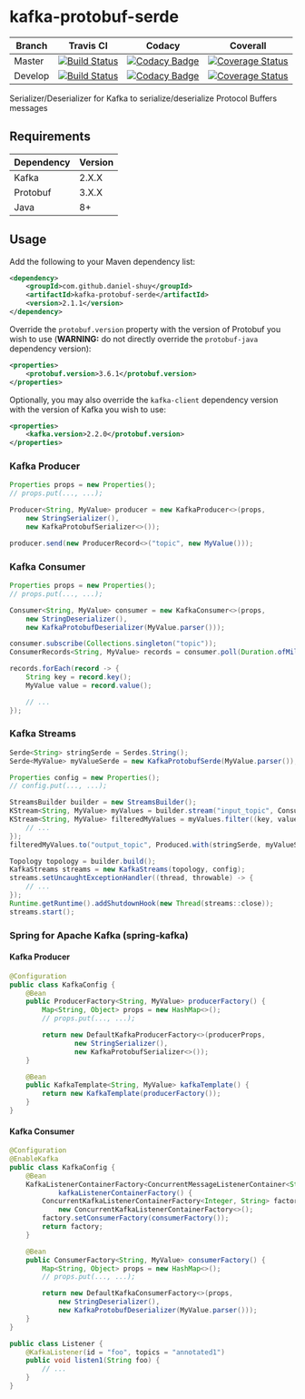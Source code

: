 # kafka-protobuf-serde

| Branch  | Travis CI                                                                                                                                            | Codacy                                                                                                                                                                                                                                                                                     | Coverall                                                                                                                                                                                       |
| ------- | ---------------------------------------------------------------------------------------------------------------------------------------------------- | ------------------------------------------------------------------------------------------------------------------------------------------------------------------------------------------------------------------------------------------------------------------------------------------ | ---------------------------------------------------------------------------------------------------------------------------------------------------------------------------------------------- |
| Master  | [![Build Status](https://travis-ci.org/daniel-shuy/kafka-protobuf-serde.svg?branch=master)](https://travis-ci.org/daniel-shuy/kafka-protobuf-serde)  | [![Codacy Badge](https://api.codacy.com/project/badge/Grade/b20bbaee80b542edb96f068ff1b440c1?branch=master)](https://www.codacy.com/app/daniel-shuy/kafka-protobuf-serde?utm_source=github.com&utm_medium=referral&utm_content=daniel-shuy/kafka-protobuf-serde&utm_campaign=Badge_Grade)  | [![Coverage Status](https://coveralls.io/repos/github/daniel-shuy/kafka-protobuf-serde/badge.svg?branch=master)](https://coveralls.io/github/daniel-shuy/kafka-protobuf-serde?branch=master)   |
| Develop | [![Build Status](https://travis-ci.org/daniel-shuy/kafka-protobuf-serde.svg?branch=develop)](https://travis-ci.org/daniel-shuy/kafka-protobuf-serde) | [![Codacy Badge](https://api.codacy.com/project/badge/Grade/b20bbaee80b542edb96f068ff1b440c1?branch=develop)](https://www.codacy.com/app/daniel-shuy/kafka-protobuf-serde?utm_source=github.com&utm_medium=referral&utm_content=daniel-shuy/kafka-protobuf-serde&utm_campaign=Badge_Grade) | [![Coverage Status](https://coveralls.io/repos/github/daniel-shuy/kafka-protobuf-serde/badge.svg?branch=develop)](https://coveralls.io/github/daniel-shuy/kafka-protobuf-serde?branch=develop) |

Serializer/Deserializer for Kafka to serialize/deserialize Protocol Buffers messages

## Requirements

| Dependency | Version |
| ---------- | ------- |
| Kafka      | 2.X.X   |
| Protobuf   | 3.X.X   |
| Java       | 8+      |

## Usage

Add the following to your Maven dependency list:

```xml
<dependency>
    <groupId>com.github.daniel-shuy</groupId>
    <artifactId>kafka-protobuf-serde</artifactId>
    <version>2.1.1</version>
</dependency>
```

Override the `protobuf.version` property with the version of Protobuf you wish to use (**WARNING:** do not directly override the `protobuf-java` dependency version):

```xml
<properties>
    <protobuf.version>3.6.1</protobuf.version>
</properties>
```

Optionally, you may also override the `kafka-client` dependency version with the version of Kafka you wish to use:

```xml
<properties>
    <kafka.version>2.2.0</protobuf.version>
</properties>
```

### Kafka Producer

```java
Properties props = new Properties();
// props.put(..., ...);

Producer<String, MyValue> producer = new KafkaProducer<>(props,
    new StringSerializer(),
    new KafkaProtobufSerializer<>());

producer.send(new ProducerRecord<>("topic", new MyValue()));
```

### Kafka Consumer

```java
Properties props = new Properties();
// props.put(..., ...);

Consumer<String, MyValue> consumer = new KafkaConsumer<>(props,
    new StringDeserializer(),
    new KafkaProtobufDeserializer(MyValue.parser()));

consumer.subscribe(Collections.singleton("topic"));
ConsumerRecords<String, MyValue> records = consumer.poll(Duration.ofMillis(100));

records.forEach(record -> {
    String key = record.key();
    MyValue value = record.value();

    // ...
});
```

### Kafka Streams

```java
Serde<String> stringSerde = Serdes.String();
Serde<MyValue> myValueSerde = new KafkaProtobufSerde(MyValue.parser());

Properties config = new Properties();
// config.put(..., ...);

StreamsBuilder builder = new StreamsBuilder();
KStream<String, MyValue> myValues = builder.stream("input_topic", Consumed.with(stringSerde, myValueSerde));
KStream<String, MyValue> filteredMyValues = myValues.filter((key, value) -> {
    // ...
});
filteredMyValues.to("output_topic", Produced.with(stringSerde, myValueSerde));

Topology topology = builder.build();
KafkaStreams streams = new KafkaStreams(topology, config);
streams.setUncaughtExceptionHandler((thread, throwable) -> {
    // ...
});
Runtime.getRuntime().addShutdownHook(new Thread(streams::close));
streams.start();
```

### Spring for Apache Kafka (spring-kafka)

#### Kafka Producer

```java
@Configuration
public class KafkaConfig {
    @Bean
    public ProducerFactory<String, MyValue> producerFactory() {
        Map<String, Object> props = new HashMap<>();
        // props.put(..., ...);

        return new DefaultKafkaProducerFactory<>(producerProps,
                new StringSerializer(),
                new KafkaProtobufSerializer<>());
    }

    @Bean
    public KafkaTemplate<String, MyValue> kafkaTemplate() {
        return new KafkaTemplate(producerFactory());
    }
}
```

#### Kafka Consumer

```java
@Configuration
@EnableKafka
public class KafkaConfig {
    @Bean
    KafkaListenerContainerFactory<ConcurrentMessageListenerContainer<String, MyValue>>
            kafkaListenerContainerFactory() {
        ConcurrentKafkaListenerContainerFactory<Integer, String> factory =
            new ConcurrentKafkaListenerContainerFactory<>();
        factory.setConsumerFactory(consumerFactory());
        return factory;
    }

    @Bean
    public ConsumerFactory<String, MyValue> consumerFactory() {
        Map<String, Object> props = new HashMap<>();
        // props.put(..., ...);

        return new DefaultKafkaConsumerFactory<>(props, 
            new StringDeserializer(), 
            new KafkaProtobufDeserializer(MyValue.parser()));
    }
}

public class Listener {
    @KafkaListener(id = "foo", topics = "annotated1")
    public void listen1(String foo) {
        // ...
    }
}
```
